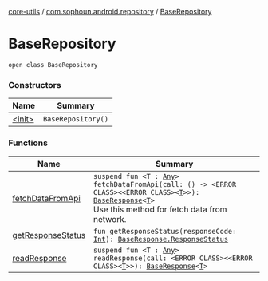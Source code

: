 [core-utils](../../index.md) / [com.sophoun.android.repository](../index.md) / [BaseRepository](./index.md)

# BaseRepository

`open class BaseRepository`

### Constructors

| Name | Summary |
|---|---|
| [&lt;init&gt;](-init-.md) | `BaseRepository()` |

### Functions

| Name | Summary |
|---|---|
| [fetchDataFromApi](fetch-data-from-api.md) | `suspend fun <T : `[`Any`](https://kotlinlang.org/api/latest/jvm/stdlib/kotlin/-any/index.html)`> fetchDataFromApi(call: () -> <ERROR CLASS><<ERROR CLASS><`[`T`](fetch-data-from-api.md#T)`>>): `[`BaseResponse`](../../com.sophoun.android.network/-base-response/index.md)`<`[`T`](fetch-data-from-api.md#T)`>`<br>Use this method for fetch data from network. |
| [getResponseStatus](get-response-status.md) | `fun getResponseStatus(responseCode: `[`Int`](https://kotlinlang.org/api/latest/jvm/stdlib/kotlin/-int/index.html)`): `[`BaseResponse.ResponseStatus`](../../com.sophoun.android.network/-base-response/-response-status/index.md) |
| [readResponse](read-response.md) | `suspend fun <T : `[`Any`](https://kotlinlang.org/api/latest/jvm/stdlib/kotlin/-any/index.html)`> readResponse(call: <ERROR CLASS><<ERROR CLASS><`[`T`](read-response.md#T)`>>): `[`BaseResponse`](../../com.sophoun.android.network/-base-response/index.md)`<`[`T`](read-response.md#T)`>` |
